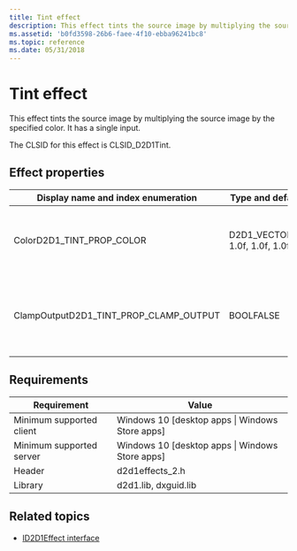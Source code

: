 ```yaml
---
title: Tint effect
description: This effect tints the source image by multiplying the source image by the specified color. It has a single input.
ms.assetid: 'b0fd3598-26b6-faee-4f10-ebba96241bc8'
ms.topic: reference
ms.date: 05/31/2018
---
```


# Tint effect

This effect tints the source image by multiplying the source image by the specified color. It has a single input.

The CLSID for this effect is CLSID\_D2D1Tint.

## Effect properties



| Display name and index enumeration                    | Type and default value                              | Description                                                      |
|-------------------------------------------------------|-----------------------------------------------------|------------------------------------------------------------------|
| ColorD2D1\_TINT\_PROP\_COLOR<br/>               | D2D1\_VECTOR\_4F(1.0f, 1.0f, 1.0f, 1.0f)<br/> | Colors from the source image are multiplied by this value.       |
| ClampOutputD2D1\_TINT\_PROP\_CLAMP\_OUTPUT<br/> | BOOLFALSE<br/>                                | Whether or not to clamp the output values to the range \[0, 1\]. |



 

## Requirements



| Requirement | Value |
|--------------------------|---------------------------------------------------|
| Minimum supported client | Windows 10 \[desktop apps \| Windows Store apps\] |
| Minimum supported server | Windows 10 \[desktop apps \| Windows Store apps\] |
| Header                   | d2d1effects\_2.h                                  |
| Library                  | d2d1.lib, dxguid.lib                              |



 ## Related topics

* [ID2D1Effect interface](/windows/desktop/api/d2d1_1/nn-d2d1_1-id2d1effect)
